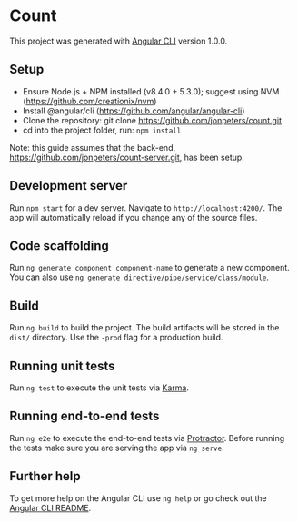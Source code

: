 # Count

This project was generated with [Angular CLI](https://github.com/angular/angular-cli) version 1.0.0.

## Setup

* Ensure Node.js + NPM installed (v8.4.0 + 5.3.0); suggest using NVM (https://github.com/creationix/nvm)
* Install @angular/cli (https://github.com/angular/angular-cli)
* Clone the repository: git clone https://github.com/jonpeters/count.git
* cd into the project folder, run: `npm install`

Note: this guide assumes that the back-end, https://github.com/jonpeters/count-server.git, has been setup.

## Development server

Run `npm start` for a dev server. Navigate to `http://localhost:4200/`. The app will automatically reload if you change any of the source files.

## Code scaffolding

Run `ng generate component component-name` to generate a new component. You can also use `ng generate directive/pipe/service/class/module`.

## Build

Run `ng build` to build the project. The build artifacts will be stored in the `dist/` directory. Use the `-prod` flag for a production build.

## Running unit tests

Run `ng test` to execute the unit tests via [Karma](https://karma-runner.github.io).

## Running end-to-end tests

Run `ng e2e` to execute the end-to-end tests via [Protractor](http://www.protractortest.org/).
Before running the tests make sure you are serving the app via `ng serve`.

## Further help

To get more help on the Angular CLI use `ng help` or go check out the [Angular CLI README](https://github.com/angular/angular-cli/blob/master/README.md).
